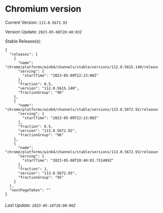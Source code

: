 # Chromium version

Current Version: `113.0.5672.93`

Version Update: `2023-05-08T20:40:03Z`

Stable Release(s):
```
{
  "releases": [
    {
      "name": "chrome/platforms/win64/channels/stable/versions/112.0.5615.140/releases/1683670380",
      "serving": {
        "startTime": "2023-05-09T22:13:00Z"
      },
      "fraction": 0.5,
      "version": "112.0.5615.140",
      "fractionGroup": "96"
    },
    {
      "name": "chrome/platforms/win64/channels/stable/versions/113.0.5672.92/releases/1683670380",
      "serving": {
        "startTime": "2023-05-09T22:13:00Z"
      },
      "fraction": 0.5,
      "version": "113.0.5672.92",
      "fractionGroup": "96"
    },
    {
      "name": "chrome/platforms/win64/channels/stable/versions/113.0.5672.93/releases/1683578403",
      "serving": {
        "startTime": "2023-05-08T20:40:03.731409Z"
      },
      "fraction": 1,
      "version": "113.0.5672.93",
      "fractionGroup": "95"
    }
  ],
  "nextPageToken": ""
}
```

###### Last Update: `2023-05-10T18:00:06Z`
        